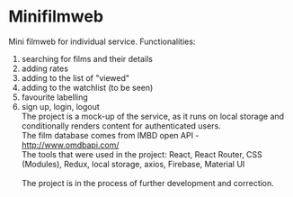 # Minifilmweb
Mini filmweb for individual service. 
Functionalities:
1. searching for films and their details
2. adding rates 
3. adding to the list of "viewed"
4. adding to the watchlist (to be seen)
5. favourite labelling
6. sign up, login, logout<br/>
The project is a mock-up of the service, as it runs on local storage and conditionally renders content for authenticated users.<br />
The film database comes from IMBD open API - http://www.omdbapi.com/ <br />
The tools that were used in the project: React, React Router, CSS (Modules), Redux, local storage, axios, Firebase, Material UI
<br /> <br />
The project is in the process of further development and correction.



